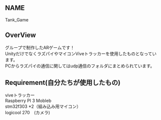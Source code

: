 ##  NAME
  
Tank_Game

## OverView
  
グループで制作したARゲームです！  
UnityだけでなくラズパイやマイコンViveトラッカーを使用したものとなっています。  
PCからラズパイの通信に関してはudp通信のフォルダにまとめられています。  

## Requirement(自分たちが使用したもの)
  
viveトラッカー  
Raspberry PI 3 Mobleb     
stm32f303 *2（組み込み用マイコン）  
logicool 270　(カメラ)  



